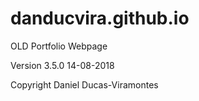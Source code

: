 # danducvira.github.io
OLD Portfolio Webpage


Version 3.5.0 14-08-2018


Copyright Daniel Ducas-Viramontes
